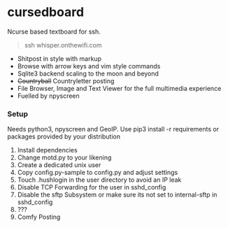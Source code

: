 # cursedboard
Ncurse based textboard for ssh. 
> ssh whisper.onthewifi.com

- Shitpost in style with markup 
- Browse with arrow keys and vim style commands 
- Sqlite3 backend scaling to the moon and beyond
- ~~Countryball~~ Countryletter posting
- File Browser, Image and Text Viewer for the full multimedia experience
- Fuelled by npyscreen

### Setup
Needs python3, npyscreen and GeoIP. Use pip3 install -r requirements or packages provided by your distribution 

1. Install dependencies
2. Change motd.py to your likening 
3. Create a dedicated unix user
4. Copy config.py-sample to config.py and adjust settings
5. Touch .hushlogin in the user directory to avoid an IP leak
6. Disable TCP Forwarding for the user in sshd\_config 
7. Disable the sftp Subsystem or make sure its not set to internal-sftp in sshd\_config
8. ???
9. Comfy Posting 
